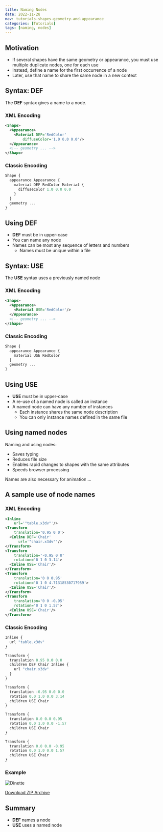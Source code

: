 ```yaml
---
title: Naming Nodes
date: 2022-11-28
nav: tutorials-shapes-geometry-and-appearance
categories: [Tutorials]
tags: [naming, nodes]
---
```

## Motivation

- If several shapes have the same geometry or appearance, you must use multiple duplicate nodes, one for each use
- Instead, define a name for the first occurrence of a node
- Later, use that name to share the same node in a new context

## Syntax: DEF

The **DEF** syntax gives a name to a node.

### XML Encoding

```xml
<Shape>
  <Appearance>
    <Material DEF='RedColor'
        diffuseColor='1.0 0.0 0.0'/>
  </Appearance>
  <!-- geometry ... -->
</Shape>
```

### Classic Encoding

```js
Shape {
  appearance Appearance {
    material DEF RedColor Material {
      diffuseColor 1.0 0.0 0.0
    }
  }
  geometry ...
}
```

## Using DEF

- **DEF** must be in upper-case
- You can name any node
- Names can be most any sequence of letters and numbers
  - Names must be unique within a file

## Syntax: USE

The **USE** syntax uses a previously named node

### XML Encoding

```xml
<Shape>
  <Appearance>
    <Material USE='RedColor'/>
  </Appearance>
  <!-- geometry ... -->
</Shape>
```

### Classic Encoding

```js
Shape {
  appearance Appearance {
    material USE RedColor
  }
  geometry ...
}
```

## Using USE

- **USE** must be in upper-case
- A re-use of a named node is called an instance
- A named node can have any number of instances
  - Each instance shares the same node description
  - You can only instance names defined in the same file

## Using named nodes

Naming and using nodes:

- Saves typing
- Reduces file size
- Enables rapid changes to shapes with the same attributes
- Speeds browser processing

Names are also necessary for animation ...

## A sample use of node names

### XML Encoding

```xml
<Inline
    url='"table.x3dv"'/>
<Transform
    translation='0.95 0 0'>
  <Inline DEF='Chair'
      url='"chair.x3dv"'/>
</Transform>
<Transform
    translation='-0.95 0 0'
    rotation='0 1 0 3.14'>
  <Inline USE='Chair'/>
</Transform>
<Transform
    translation='0 0 0.95'
    rotation='0 1 0 4.71318530717959'>
  <Inline USE='Chair'/>
</Transform>
<Transform
    translation='0 0 -0.95'
    rotation='0 1 0 1.57'>
  <Inline USE='Chair'/>
</Transform>
```

### Classic Encoding

```js
Inline {
  url "table.x3dv"
}

Transform {
  translation 0.95 0.0 0.0
  children DEF Chair Inline {
    url "chair.x3dv"
  }
}

Transform {
  translation -0.95 0.0 0.0
  rotation 0.0 1.0 0.0 3.14
  children USE Chair
}

Transform {
  translation 0.0 0.0 0.95
  rotation 0.0 1.0 0.0 -1.57
  children USE Chair
}

Transform {
  translation 0.0 0.0 -0.95
  rotation 0.0 1.0 0.0 1.57
  children USE Chair
}
```

### Example

<x3d-canvas src="https://create3000.github.io/media/tutorials/scenes/dinette/dinette.x3dv">
  <img src="https://create3000.github.io/media/tutorials/scenes/dinette/screenshot.png" alt="Dinette"/>
</x3d-canvas>

[Download ZIP Archive](https://create3000.github.io/media/tutorials/scenes/dinette/dinette.zip)

## Summary

- **DEF** names a node
- **USE** uses a named node
